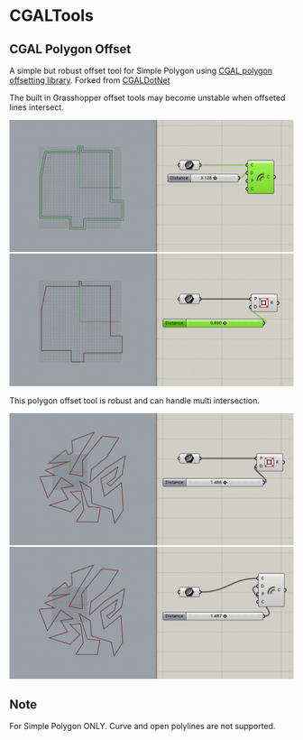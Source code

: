 # CGALTools

## CGAL Polygon Offset

A simple but robust offset tool for Simple Polygon using [CGAL polygon offsetting library](https://doc.cgal.org/latest/Straight_skeleton_2/index.html#Chapter_2D_Straight_Skeleton_and_Polygon_Offsetting). Forked from [CGALDotNet](https://github.com/Scrawk/CGALDotNet)

The built in Grasshopper offset tools may become unstable when offseted lines intersect.
<div align="center">
	<img src="https://github.com/Tanc60/GrasshopperPlugins/blob/main/CGALTools/doc/294469de-505e-47e9-90a3-0bfe19c1cd9b.gif"  width="600">
  <img src="https://github.com/Tanc60/GrasshopperPlugins/blob/main/CGALTools/doc/445f7be8-d690-42d4-b2fd-09975c84428a.gif"  width="600">
</div>


This polygon offset tool is robust and can handle multi intersection.


<div align="center">
	<img src="https://github.com/Tanc60/GrasshopperPlugins/blob/main/CGALTools/doc/171c4d38-8be4-4ce2-b873-994e41084347.gif"  width="600">
  <img src="https://github.com/Tanc60/GrasshopperPlugins/blob/main/CGALTools/doc/6889d627-7a40-4eb6-950f-2f8673460401.gif"  width="600">
</div>

## Note

For Simple Polygon ONLY. Curve and open polylines are not supported.

